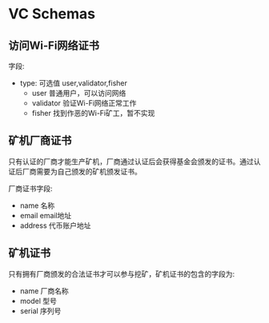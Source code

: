 # VC Schemas

## 访问Wi-Fi网络证书

字段:
 * type:  可选值 user,validator,fisher
   - user 普通用户，可以访问网络
   - validator 验证Wi-Fi网络正常工作
   - fisher 找到作恶的Wi-Fi矿工，暂不实现

## 矿机厂商证书

只有认证的厂商才能生产矿机，厂商通过认证后会获得基金会颁发的证书。通过认证后厂商需要为自己颁发的矿机颁发证书。

厂商证书字段:

* name      名称
* email     email地址
* address   代币账户地址

## 矿机证书

只有拥有厂商颁发的合法证书才可以参与挖矿，矿机证书的包含的字段为:

* name    厂商名称
* model   型号
* serial  序列号
